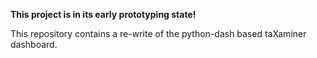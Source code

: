 **This project is in its early prototyping state!**

This repository contains a re-write of the python-dash based taXaminer dashboard.